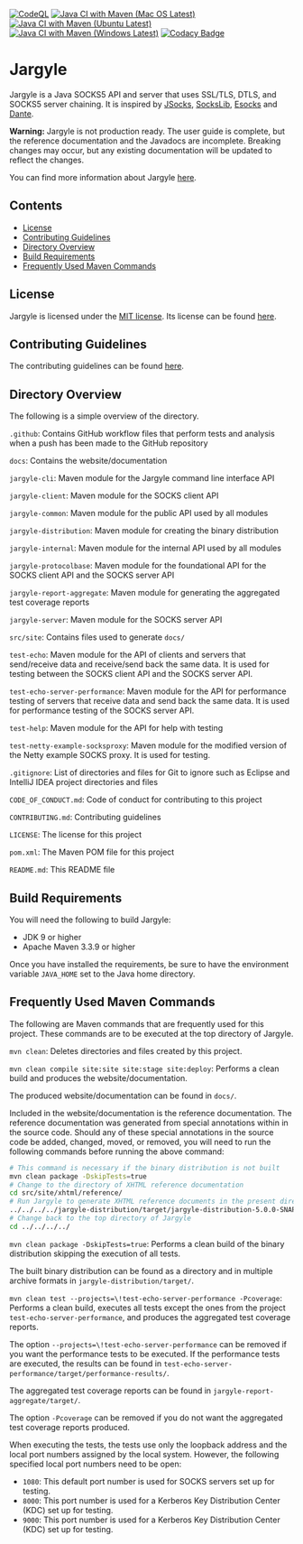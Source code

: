 [![CodeQL](https://github.com/jh3nd3rs0n/jargyle/actions/workflows/codeql-analysis.yml/badge.svg)](https://github.com/jh3nd3rs0n/jargyle/actions/workflows/codeql-analysis.yml) [![Java CI with Maven (Mac OS Latest)](https://github.com/jh3nd3rs0n/jargyle/actions/workflows/maven_macos_latest.yml/badge.svg)](https://github.com/jh3nd3rs0n/jargyle/actions/workflows/maven_macos_latest.yml) [![Java CI with Maven (Ubuntu Latest)](https://github.com/jh3nd3rs0n/jargyle/actions/workflows/maven_ubuntu_latest.yml/badge.svg)](https://github.com/jh3nd3rs0n/jargyle/actions/workflows/maven_ubuntu_latest.yml) [![Java CI with Maven (Windows Latest)](https://github.com/jh3nd3rs0n/jargyle/actions/workflows/maven_windows_latest.yml/badge.svg)](https://github.com/jh3nd3rs0n/jargyle/actions/workflows/maven_windows_latest.yml) [![Codacy Badge](https://app.codacy.com/project/badge/Grade/581706f82bf945df84bc397da4cecee5)](https://www.codacy.com/gh/jh3nd3rs0n/jargyle/dashboard?utm_source=github.com&amp;utm_medium=referral&amp;utm_content=jh3nd3rs0n/jargyle&amp;utm_campaign=Badge_Grade)

# Jargyle

Jargyle is a Java SOCKS5 API and server that uses SSL/TLS, DTLS, and SOCKS5
server chaining. It is inspired by [JSocks](https://jsocks.sourceforge.net/),
[SocksLib](https://github.com/fengyouchao/sockslib),
[Esocks](https://github.com/fengyouchao/esocks) and
[Dante](https://www.inet.no/dante/index.html).

**Warning:** Jargyle is not production ready. The user guide is complete, but
the reference documentation and the Javadocs are incomplete. Breaking changes
may occur, but any existing documentation will be updated to reflect the
changes.

You can find more information about Jargyle 
[here](https://jh3nd3rs0n.github.io/jargyle).

## Contents

-   [License](#license)
-   [Contributing Guidelines](#contributing-guidelines) 
-   [Directory Overview](#directory-overview) 
-   [Build Requirements](#build-requirements)
-   [Frequently Used Maven Commands](#frequently-used-maven-commands)

## License

Jargyle is licensed under the
[MIT license](https://opensource.org/licenses/MIT).
Its license can be found [here](LICENSE).

## Contributing Guidelines

The contributing guidelines can be found [here](CONTRIBUTING.md).

## Directory Overview

The following is a simple overview of the directory.

`.github`: Contains GitHub workflow files that perform tests and analysis
when a push has been made to the GitHub repository

`docs`: Contains the website/documentation

`jargyle-cli`: Maven module for the Jargyle command line interface API

`jargyle-client`: Maven module for the SOCKS client API

`jargyle-common`: Maven module for the public API used by all modules

`jargyle-distribution`: Maven module for creating the binary distribution

`jargyle-internal`: Maven module for the internal API used by all modules

`jargyle-protocolbase`: Maven module for the foundational API for the SOCKS 
client API and the SOCKS server API

`jargyle-report-aggregate`: Maven module for generating the aggregated
test coverage reports

`jargyle-server`: Maven module for the SOCKS server API

`src/site`: Contains files used to generate `docs/`

`test-echo`: Maven module for the API of clients and servers that send/receive 
data and receive/send back the same data. It is used for testing between the
SOCKS client API and the SOCKS server API.

`test-echo-server-performance`: Maven module for the API for performance 
testing of servers that receive data and send back the same data. It is used 
for performance testing of the SOCKS server API.

`test-help`: Maven module for the API for help with testing

`test-netty-example-socksproxy`: Maven module for the modified version of the 
Netty example SOCKS proxy. It is used for testing.

`.gitignore`: List of directories and files for Git to ignore such as
Eclipse and IntelliJ IDEA project directories and files

`CODE_OF_CONDUCT.md`: Code of conduct for contributing to this project

`CONTRIBUTING.md`: Contributing guidelines

`LICENSE`: The license for this project

`pom.xml`: The Maven POM file for this project

`README.md`: This README file

## Build Requirements

You will need the following to build Jargyle:

-   JDK 9 or higher
-   Apache Maven 3.3.9 or higher

Once you have installed the requirements, be sure to have the environment 
variable `JAVA_HOME` set to the Java home directory.

## Frequently Used Maven Commands

The following are Maven commands that are frequently used for this project.
These commands are to be executed at the top directory of Jargyle.

`mvn clean`: Deletes directories and files created by this project.

`mvn clean compile site:site site:stage site:deploy`: Performs a clean build 
and produces the website/documentation. 

The produced website/documentation can be found in `docs/`. 

Included in the website/documentation is the reference documentation. The 
reference documentation was generated from special annotations within in the 
source code. Should any of these special annotations in the source code be 
added, changed, moved, or removed, you will need to run the following commands 
before running the above command:

```bash
# This command is necessary if the binary distribution is not built
mvn clean package -DskipTests=true
# Change to the directory of XHTML reference documentation
cd src/site/xhtml/reference/
# Run Jargyle to generate XHTML reference documents in the present directory 
../../../../jargyle-distribution/target/jargyle-distribution-5.0.0-SNAPSHOT-bin/bin/jargyle generate-reference-docs
# Change back to the top directory of Jargyle
cd ../../../../
```

`mvn clean package -DskipTests=true`: Performs a clean build of the binary 
distribution skipping the execution of all tests. 

The built binary distribution can be found as a directory and in multiple 
archive formats in `jargyle-distribution/target/`.

`mvn clean test --projects=\!test-echo-server-performance -Pcoverage`: 
Performs a clean build, executes all tests except the ones from the project 
`test-echo-server-performance`, and produces the aggregated test coverage 
reports.

The option `--projects=\!test-echo-server-performance` can be removed if you 
want the performance tests to be executed. If the performance tests are 
executed, the results can be found in
`test-echo-server-performance/target/performance-results/`.

The aggregated test coverage reports can be found in 
`jargyle-report-aggregate/target/`. 

The option `-Pcoverage` can be removed if you do not want the aggregated test 
coverage reports produced.

When executing the tests, the tests use only the loopback address and the 
local port numbers assigned by the local system. However, the following 
specified local port numbers need to be open:

-   `1080`: This default port number is used for SOCKS servers set up for 
    testing.
-   `8000`: This port number is used for a Kerberos Key Distribution Center
    (KDC) set up for testing.
-   `9000`: This port number is used for a Kerberos Key Distribution Center
    (KDC) set up for testing. 
